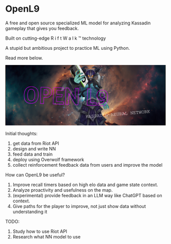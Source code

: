 # OpenL9
A free and open source specialized ML model for analyzing Kassadin gameplay that gives you feedback.

Built on cutting-edge R i f t W a l k ™ technology

A stupid but ambitious project to practice ML using Python.

Read more below.

![Open L9 banner with Kassadin holding a GPU](imgs/BANNER.png)

Initial thoughts:

1. get data from Riot API
2. design and write NN
3. feed data and train
4. deploy using Overwolf framework
5. collect reinforcement feedback data from users and improve the model

How can OpenL9 be useful?
1. Improve recall timers based on high elo data and game state context.
2. Analyze proactivity and usefulness on the map.
3. (experimental) provide feedback in an LLM way like ChatGPT based on context.
4. Give paths for the player to improve, not just show data without understanding it

TODO:
1. Study how to use Riot API
2. Research what NN model to use

